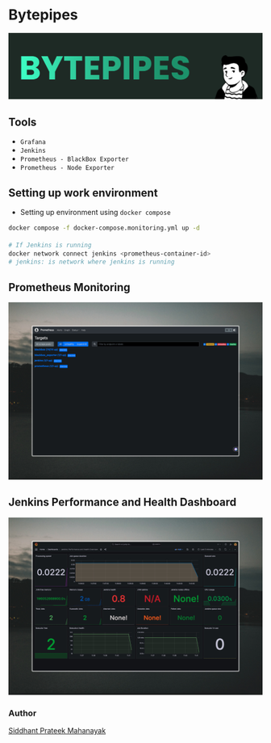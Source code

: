 # Bytepipes

![Banner](./assets/banner.png)

## Tools

- `Grafana`
- `Jenkins`
- `Prometheus - BlackBox Exporter`
- `Prometheus - Node Exporter`



## Setting up work environment

- Setting up environment using `docker compose`
```bash
docker compose -f docker-compose.monitoring.yml up -d

# If Jenkins is running
docker network connect jenkins <prometheus-container-id>
# jenkins: is network where jenkins is running
```  

## Prometheus Monitoring

![](./assets/prometheus.jpeg)

## Jenkins Performance and Health Dashboard

![](./assets/grafana.jpeg)

### Author

[Siddhant Prateek Mahanayak](https://github.com/siddhantprateek)